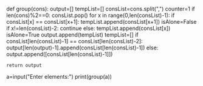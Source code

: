 def group(cons):
    output=[]
    tempList=[]
    consList=cons.split(",")
    counter=1
    if len(cons)%2==0:
        consList.pop()
    for x in range(0,len(consList)-1):
        if consList[x] == consList[x+1]:
            tempList.append(consList[x+1])
            isAlone=False
            if x!=len(consList)-2:
                continue
        else:
            tempList.append(consList[x])
            isAlone=True
        output.append(tempList)
        tempList=[]
    if consList[len(consList)-1] == consList[len(consList)-2]:
        output[len(output)-1].append(consList[len(consList)-1])
    else:
        output.append([consList[len(consList)-1]])
       
    return output
    

a=input("Enter elements:")
print(group(a))
